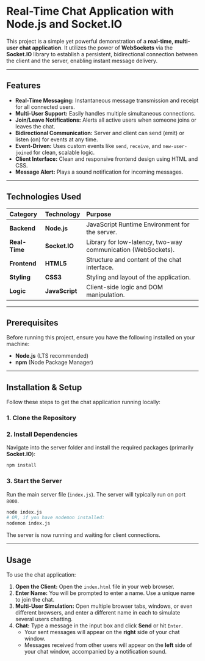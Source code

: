 #  Real-Time Chat Application with Node.js and Socket.IO

This project is a simple yet powerful demonstration of a **real-time, multi-user chat application**. It utilizes the power of **WebSockets** via the **Socket.IO** library to establish a persistent, bidirectional connection between the client and the server, enabling instant message delivery.

-----

##  Features

  * **Real-Time Messaging:** Instantaneous message transmission and receipt for all connected users.
  * **Multi-User Support:** Easily handles multiple simultaneous connections.
  * **Join/Leave Notifications:** Alerts all active users when someone joins or leaves the chat.
  * **Bidirectional Communication:** Server and client can send (emit) or listen (on) for events at any time.
  * **Event-Driven:** Uses custom events like `send`, `receive`, and `new-user-joined` for clean, scalable logic.
  * **Client Interface:** Clean and responsive frontend design using HTML and CSS.
  * **Message Alert:** Plays a sound notification for incoming messages.

-----

##  Technologies Used

| Category | Technology | Purpose |
| :--- | :--- | :--- |
| **Backend** | **Node.js** | JavaScript Runtime Environment for the server. |
| **Real-Time** | **Socket.IO** | Library for low-latency, two-way communication (WebSockets). |
| **Frontend** | **HTML5** | Structure and content of the chat interface. |
| **Styling** | **CSS3** | Styling and layout of the application. |
| **Logic** | **JavaScript** | Client-side logic and DOM manipulation. |

-----

## Prerequisites

Before running this project, ensure you have the following installed on your machine:

  * **Node.js** (LTS recommended)
  * **npm** (Node Package Manager)

-----

## Installation & Setup

Follow these steps to get the chat application running locally:

### 1\. Clone the Repository


### 2\. Install Dependencies

Navigate into the server folder and install the required packages (primarily **Socket.IO**):

```bash
npm install
```

### 3\. Start the Server

Run the main server file (`index.js`). The server will typically run on port `8000`.

```bash
node index.js
# OR, if you have nodemon installed:
nodemon index.js
```

The server is now running and waiting for client connections.

-----

## Usage

To use the chat application:

1.  **Open the Client:** Open the `index.html` file in your web browser.
2.  **Enter Name:** You will be prompted to enter a name. Use a unique name to join the chat.
3.  **Multi-User Simulation:** Open multiple browser tabs, windows, or even different browsers, and enter a different name in each to simulate several users chatting.
4.  **Chat:** Type a message in the input box and click **Send** or hit `Enter`.
      * Your sent messages will appear on the **right** side of your chat window.
      * Messages received from other users will appear on the **left** side of your chat window, accompanied by a notification sound.
